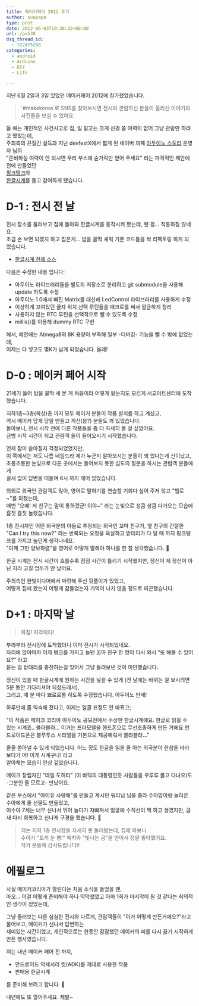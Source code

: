 ```yaml
---
title: 메이커페어 2012 후기
author: suapapa
type: post
date: 2012-06-03T19:38:32+00:00
url: /p=538
dsq_thread_id:
  - 722475288
categories:
  - android
  - Arduino
  - DIY
  - Life

---
```

지난 6월 2일과 3일 있었던 메이커페어 2012에 참가했었습니다.

> \`#makekorea\`로 SNS를 찾아보시면 전시와 관람하신 분들이 올리신 이야기와 사진들을 보실 수 있어요.

올 해는 개인적인 사건사고로 집, 일 말고는 크게 신경 쓸 여력이 없어 그냥 관람만 하려고 했었는데,  
주최측의 끈질긴 설득과 지난 devfestX에서 뵙게 된 네이버 까페 [아두이노 스토리](http://cafe.naver.com/arduinostory.cafe) 운영자 님의  
"준비하실 여력이 안 되시면 우리 부스에 숟가락만 얻어 주세요" 라는 파격적인 제안에 전에 만들었던  
[핑크탱크](https://homin.dev/blog/p=474)와  
[한글시계](https://homin.dev/blog/p=493)를 들고 참여하게 됐습니다.

<!-- more -->

# D-1 : 전시 전 날

전시 장소를 둘러보고 집에 돌아와 한글시계를 동작시켜 봤는데, 왠 걸&#8230; 작동하질 않네요.  
조금 손 보면 되겠지 하고 잡은게&#8230; 밤을 꼴딱 새워 기존 코드들을 싹 리펙토링 하게 되었습니다.

- [한글시계 전체 소스](https://github.com/suapapa/HangulClock)

다음은 수정한 내용 입니다:

- 아두이노 라이브러리들을 별도의 저장소로 분리하고 git submodule을 사용해 update 하도록 수정  
- 아두이노 1.0에서 빠진 Matrix를 대신해 LedControl 라이브러리를 사용하게 수정  
- 이상하게 꼬여있던 글자 위치 선택 루틴들을 매크로를 써서 깔금하게 정리  
- 사용하지 않는 RTC 루틴을 선택적으로 뺄 수 있도록 수정  
- millis()를 이용해 dummy RTC 구현

해서, 예전에는 Atmega8의 8K 용량이 부족해 일부 -디버깅- 기능을 뺄 수 밖에 없었는데,  
이제는 다 넣고도 몇K가 남게 되었습니다. 올레!

# D-0 : 메이커 페어 시작

21세기 들어 밤을 꼴딱 새 본 게 처음이라 어떻게 왔는지도 모르게 서교아트센터에 도착했습니다.

지하1층~3층(옥상)층 까지 모두 메이커 분들이 작품 설치를 하고 계셨고,  
역시 메이커 답게 당일 만들고 계신(응?) 분들도 꽤 있었습니다.  
돌아보니, 전시 시작 전에 다른 작품들을 좀 더 자세히 볼 걸 싶었어요.  
금방 시작 시간이 되고 관람객 들이 들어오시기 시작했습니다.

언제 잠이 쏟아질지 걱정되었었지만,  
이 쪽에서는 저도 나름 네임드라 제가 누군지 알아보시는 분들이 꽤 있다는게 신이났고,  
초롱초롱한 눈빛으로 다른 곳에서는 들어보지 못한 심도의 질문을 하시는 관람객 분들에게  
쉴새 없이 답변을 떠들며 6시 까지 깨어 있었습니다.

의외로 외국인 관람객도 많아, 영어로 말하기를 연습할 기회다 싶어 주저 않고 "헬로~"를 외쳤는데,  
매번 "오예! 저 친구는 말이 통하겠군! 이야~" 라는 눈빛으로 성큼 성큼 다가오는 모습에 흠짓 흠짓 놀랬씁니다.

1층 전시자인 어떤 외국분의 아들로 추정되는 외국인 꼬마 친구가, 옆 친구의 간절한  
"Can I try this now?" 라는 반복되는 요청을 묵살하고 받데리가 다 달 때 까지 핑크탱크를 가지고 놀던게 생각나네요.  
"이제 그만 양보하렴"을 영어로 어떻게 말해야 하나를 한 참 생각했습니다. 🙂

한글 시계는 전시 시간이 흐를수록 점점 시간이 틀리기 시작했지만, 정신이 제 정신이 아닌 지라 고칠 엄두가 안 났어요.

주최측인 한빛미디어에서 마련해 주신 뒷풀이가 있었고,  
어떻게 집에 왔는지 어떻게 잠들었는지 기억이 나지 않을 정도로 피곤했습니다.

# D+1 : 마지막 날

> 아침! 지각이다!

부랴부랴 전시장에 도착했더니 이미 전시가 시작되었네요.  
자리에 앉아마자 어제 탱크를 가지고 놀던 꼬마 친구 한 명이 다시 와서 "또 해볼 수 있어요?" 라고  
묻는 걸 받데리를 충전하는걸 잊어서 그냥 돌려보낸 것이 미안했습니다.

정신이 있을 때 한글시계에 원하는 시간을 넣을 수 있게 (전 날에는 바뀌는 걸 보시려면 5분 동안 기다리셔야 되셨드래서),  
그리고, 매 분 마다 뾰로로롱 하도록 수정했습니다. 아두이노 만세!

하루만에 좀 익숙해 졌다고, 이제는 얼굴 표정도 안 바뀌고;

"이 작품은 메이크 코리아 아두이노 공모전에서 수상한 한글시계에요. 한글로 읽을 수 있는 시계죠.. 블라블라&#8230; 이거는 프라모델을 핸드폰으로 무선조종하게 만든 거에요 안드로이드폰은 블루투스 시리얼을 기본으로 제공해줘서 블라블라&#8230;"

줄줄 쏟아낼 수 있게 되었습니다. 어느 정도 한글을 읽을 줄 아는 외국분이 한참을 바라보다가 어! 이게 시계구나! 라고  
알아채는 모습이 인상 깊었습니다.

메이크 창립자인 "데일 도허티" (이 바닥의 대통령인듯 사람들을 우루루 몰고 다녀요)도 -그분인 줄 모르고- 만났어요.

같은 부스에서 "아이유 사랑해"를 만들고 계시던 워리님 님을 졸라 수아맘이랑 놀러온 수아에게 줄 선물도 만들었고,  
이수아 7세는 너무 신나서 뛰어 놀다가 자빠져서 얼굴에 수직선이 쩍 하고 생겼지만, 금새 다시 회복하고 신나게 구경을 했습니다. 🙂

> 저는 지하 1층 전시장을 자세히 못 둘러봤는데, 집에 와보니  
> 수아가 "토끼 눈 뿅!" 패치와 "빛나는 공"을 얻어서 정말 좋아했어요.  
> 작가 분들께 감사드립니다!!

# 에필로그

사실 메이커코리아가 열린다는 처음 소식을 들었을 땐,  
아오&#8230; 이걸 어떻게 준비해야 하나 막막했었고 아마 1회가 마지막이 될 것 같다는 회의적인 생각이 컸었는데,

그냥 둘러보는 다른 심심한 전시와 다르게, 관람객들이 "이거 어떻게 만든거에요?"라고 물어보고, 메이커가 신나서 답변하는  
재미있는 시간이었고, 개인적으로는 한동안 잠잠했던 메이커의 피를 다시 끓기 시작하게 만든 행사였습니다.

저는 내년 메이커 페어 전 까지,

- 안드로이드 악세서리 킷(ADK)를 제대로 사용한 작품  
- 판매용 한글시계

를 준비해 보려고 합니다. 🙂

내년에도 또 열어주세요. 제발~